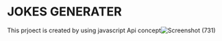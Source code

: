 # JOKES GENERATER
This prjoect is created by using javascript Api concept![Screenshot (731)](https://user-images.githubusercontent.com/104623869/216757934-bc0b226e-fef8-4f49-b99d-faca5dc7674c.png)
